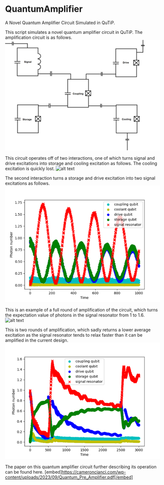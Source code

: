 # QuantumAmplifier
A Novel Quantum Amplifier Circuit Simulated in QuTiP.

This script simulates a novel quantum amplifier circuit in QuTiP.  The amplification circuit is as follows.
![alt text](https://github.com/Northerneye/QuantumAmplifier/blob/main/AmplificationCircuit.png?raw=true)

This circuit operates off of two interactions, one of which turns signal and drive excitations into storage and cooling excitation as follows.  The cooling excitation is quickly lost.
![alt text]([https://github.com/Northerneye/TicTacToeInception/blob/main/TicTacToeInception.png?raw=true](https://github.com/Northerneye/QuantumAmplifier/blob/main/Drive1_wcoupl0.3__g1.0__ext_strength3_len_1000_coolext_0.2.png?raw=true))

The second interaction turns a storage and drive excitation into two signal excitations as follows.
![alt text](https://github.com/Northerneye/QuantumAmplifier/blob/main/DriveStorage0_wcoupl0.3__g1.0__ext_strength3_len_1000_coolext_0.2.png?raw=true)

This is an example of a full round of amplification of the circuit, which turns the expectation value of photons in the signal resonator from 1 to 1.6.
![alt text]([https://github.com/Northerneye/TicTacToeInception/blob/main/TicTacToeInception.png?raw=true](https://github.com/Northerneye/QuantumAmplifier/blob/main/Signal_wcoupl0.3__g1.0__ext_strength3_len_1000_coolext_0.2.png?raw=true)https://github.com/Northerneye/QuantumAmplifier/blob/main/Signal_wcoupl0.3__g1.0__ext_strength3_len_1000_coolext_0.2.png?raw=true)

This is two rounds of amplification, which sadly returns a lower average excitation as the signal resonator tends to relax faster than it can be amplified in the current design.
![alt text](https://github.com/Northerneye/QuantumAmplifier/blob/main/Signal_wcoupl0.3__g1.0__ext_strength3_len_3000_coolext_0.2.png?raw=true)

The paper on this quantum amplifier circuit further describing its operation can be found here.
[embed]https://cameroncianci.com/wp-content/uploads/2023/09/Quantum_Pre_Amplifier.pdf[/embed]
